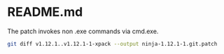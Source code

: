 # README.md

The patch invokes non .exe commands via cmd.exe.

```sh
git diff v1.12.1..v1.12.1-1-xpack --output ninja-1.12.1-1.git.patch
```
